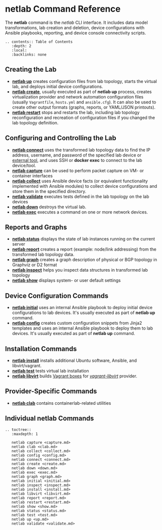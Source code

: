 # netlab Command Reference

The **netlab** command is the *netlab* CLI interface. It includes data model transformations, lab creation and deletion, device configurations with Ansible playbooks, reporting, and device console connectivity scripts.

```eval_rst
.. contents:: Table of Contents
   :depth: 2
   :local:
   :backlinks: none
```

## Creating the Lab

* **[netlab up](up.md)** creates configuration files from lab topology, starts the virtual lab, and deploys initial device configurations.
* **[netlab create](create.md)**, usually executed as part of **netlab up** process, creates virtualization provider and network automation configuration files (usually `Vagrantfile`, `hosts.yml` and `ansible.cfg`). It can also be used to create other output formats (graphs, reports, or YAML/JSON printouts).
* **[netlab restart](restart.md)** stops and restarts the lab, including lab topology reconfiguration and recreation of configuration files if you changed the lab topology definition.

## Configuring and Controlling the Lab

* **[netlab connect](connect.md)** uses the transformed lab topology data to find the IP address, username, and password of the specified lab device or [external tool](../extools.md), and uses SSH or **docker exec** to connect to the lab device/tool.
* **[netlab capture](capture.md)** can be used to perform packet capture on VM- or container interfaces
* **[netlab collect](collect.md)** uses Ansible device facts (or equivalent functionality implemented with Ansible modules) to collect device configurations and store them in the specified directory.
* **‌[netlab validate](validate.md)** executes tests defined in the lab topology on the lab devices
* **[netlab down](down.md)** destroys the virtual lab.
* **[netlab exec](exec.md)** executes a command on one or more network devices.

## Reports and Graphs

* **‌[netlab status](status.md)** displays the state of lab instances running on the current server
* **[netlab report‌](report.md)** creates a report (example: node/link addressing) from the transformed lab topology data.
* **[netlab graph](graph.md)** creates a graph description of physical or BGP topology in Graphviz or D2 format
* **[netlab inspect](inspect.md)** helps you inspect data structures in transformed lab topology
* **[netlab show](show)** displays system- or user default settings

## Device Configuration Commands

* **[netlab initial](initial.md)** uses an internal Ansible playbook to deploy initial device configurations to lab devices. It's usually executed as part of **netlab up** command.
* **[netlab config](config.md)** creates custom configuration snippets from Jinja2 templates and uses an internal Ansible playbook to deploy them to lab devices. It's usually executed as part of **netlab up** command.

## Installation Commands

* **[netlab install](install.md)** installs additional Ubuntu software, Ansible, and libvirt/vagrant.
* **[netlab test](test.md)** tests virtual lab installation
* **[netlab libvirt](libvirt.md)** builds [Vagrant boxes](libvirt-build-boxes) for *[vagrant-libvirt](lab-libvirt)* provider.

## Provider-Specific Commands

* **[netlab clab](clab.md)** contains containerlab-related utilities

## Individual netlab Commands
<!-- commands come here -->

```eval_rst
.. toctree::
   :maxdepth: 1

   netlab capture <capture.md>
   netlab clab <clab.md>
   netlab collect <collect.md>
   netlab config <config.md>
   netlab connect <connect.md>
   netlab create <create.md>
   netlab down <down.md>
   netlab exec <exec.md>
   netlab graph <graph.md>
   netlab initial <initial.md>
   netlab inspect <inspect.md>
   netlab install <install.md>
   netlab libvirt <libvirt.md>
   netlab report <report.md>
   netlab restart <restart.md>
   netlab show <show.md>
   netlab status <status.md>
   netlab test <test.md>
   netlab up <up.md>
   netlab validate <validate.md>
```
